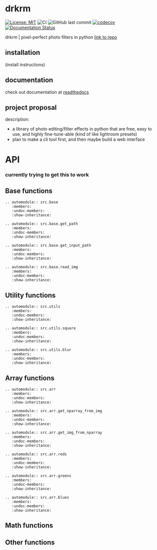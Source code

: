 # drkrm

[![License: MIT](https://img.shields.io/badge/license-MIT-green.svg)](https://github.com/ursulaott/COMS4995/blob/master/LICENSE) ![CI](https://github.com/ursulaott/drkrm/workflows/CI/badge.svg)
![GitHub last commit](https://img.shields.io/github/last-commit/ursulaott/drkrm)
[![codecov](https://codecov.io/gh/ursulaott/drkrm/branch/master/graph/badge.svg?token=AKEGV74WVZ)](undefined)
[![Documentation Status](https://readthedocs.org/projects/drkrm/badge/?version=latest)](https://drkrm.readthedocs.io/en/latest/?badge=latest)

drkrm | pixel-perfect photo filters in python [link to repo](https://github.com/ursulaott/COMS4995)

## installation

(install instructions)

## documentation

check out documentation at [readthedocs](https://drkrm.readthedocs.io/en/latest/)

## project proposal

description:
- a library of photo editing/filter effects in python that are free, easy to use, and highly fine-tune-able (kind of like lightroom presets)
- plan to make a cli tool first, and then maybe build a web interface
# API

###  currently trying to get this to work

## Base functions

```eval_rst
.. automodule:: src.base
   :members:
   :undoc-members:
   :show-inheritance:
```

```eval_rst
.. automodule:: src.base.get_path
   :members:
   :undoc-members:
   :show-inheritance:
```

```eval_rst
.. automodule:: src.base.get_input_path
   :members:
   :undoc-members:
   :show-inheritance:
```

```eval_rst
.. automodule:: src.base.read_img
   :members:
   :undoc-members:
   :show-inheritance:
```

## Utility functions

```eval_rst
.. automodule:: src.utils
   :members:
   :undoc-members:
   :show-inheritance:
```

```eval_rst
.. automodule:: src.utils.square
   :members:
   :undoc-members:
   :show-inheritance:
```

```eval_rst
.. automodule:: src.utils.blur
   :members:
   :undoc-members:
   :show-inheritance:
```

## Array functions

```eval_rst
.. automodule:: src.arr
   :members:
   :undoc-members:
   :show-inheritance:
```

```eval_rst
.. automodule:: src.arr.get_nparray_from_img
   :members:
   :undoc-members:
   :show-inheritance:
```

```eval_rst
.. automodule:: src.arr.get_img_from_nparray
   :members:
   :undoc-members:
   :show-inheritance:
```

```eval_rst
.. automodule:: src.arr.reds
   :members:
   :undoc-members:
   :show-inheritance:
```

```eval_rst
.. automodule:: src.arr.greens
   :members:
   :undoc-members:
   :show-inheritance:
```

```eval_rst
.. automodule:: src.arr.blues
   :members:
   :undoc-members:
   :show-inheritance:
```

## Math functions

## Other functions

